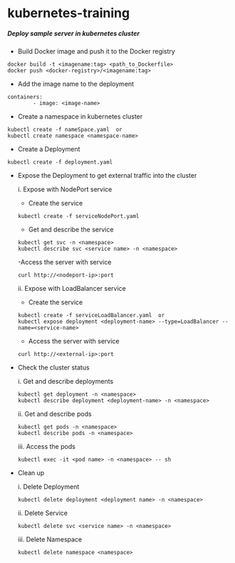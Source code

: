 # kubernetes-training

##### Deploy sample server in kubernetes cluster



- Build Docker image and push it to the Docker registry

```
docker build -t <imagename:tag> <path_to_Dockerfile>
docker push <docker-registry>/<imagename:tag>
```

- Add the image name to the deployment

```
containers:
        - image: <image-name>
```

- Create a namespace in kubernetes cluster

```
kubectl create -f nameSpace.yaml  or
kubectl create namespace <namespace-name>
```

- Create a Deployment

```
kubectl create -f deployment.yaml 
```

- Expose the Deployment to get external traffic into the cluster

    i. Expose with NodePort service
    
    - Create the service

    ```
    kubectl create -f serviceNodePort.yaml 
    ```
    - Get and describe the service
    ```
    kubectl get svc -n <namespace>
    kubectl describe svc <service name> -n <namespace>
    ``` 
    -Access the server with service
    ```
    curl http://<nodeport-ip>:port
    ``` 
    
    ii. Expose with LoadBalancer service
    
    - Create the service
    
     ```
     kubectl create -f serviceLoadBalancer.yaml  or
     kubectl expose deployment <deployment-name> --type=LoadBalancer --name=<service-name>
     ```
    - Access the server with service
      
     ```
     curl http://<external-ip>:port
     ```
      
- Check the cluster status

    i. Get and describe deployments

    ```
    kubectl get deployment -n <namespace>
    kubectl describe deployment <deployment-name> -n <namespace>
    ``` 
    
    ii. Get and describe pods
    
    ```
    kubectl get pods -n <namespace>
    kubectl describe pods -n <namespace>
    ``` 
    
    iii. Access the pods
    
    ```
    kubectl exec -it <pod name> -n <namespace> -- sh
    ``` 
- Clean up

    i. Delete Deployment
    
    ```
    kubectl delete deployment <deployment name> -n <namespace>
    ``` 
    
    ii. Delete Service
    
    ```
    kubectl delete svc <service name> -n <namespace>
    ``` 
    
    iii. Delete Namespace
    
    ```
    kubectl delete namespace <namespace>
    ``` 
    
